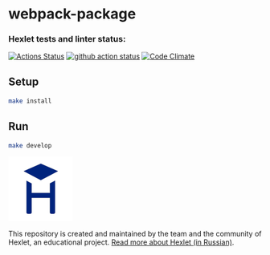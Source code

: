 # webpack-package

### Hexlet tests and linter status:
[![Actions Status](https://github.com/orevenat/frontend-project-lvl3/workflows/hexlet-check/badge.svg)](https://github.com/orevenat/frontend-project-lvl3/actions)
[![github action status](https://github.com/orevenat/frontend-project-lvl3/actions/workflows/nodejs.yml/badge.svg)](https://github.com/orevenat/frontend-project-lvl3/actions/workflows/nodejs.yml)
[![Code Climate](https://codeclimate.com/github/hexlet-boilerplates/webpack-package/badges/gpa.svg)](https://codeclimate.com/github/hexlet-boilerplates/webpack-package)

## Setup

```sh
make install
```

## Run

```sh
make develop
```

[![Hexlet Ltd. logo](https://raw.githubusercontent.com/Hexlet/assets/master/images/hexlet_logo128.png)](https://ru.hexlet.io/pages/about?utm_source=github&utm_medium=link&utm_campaign=webpack-package)

This repository is created and maintained by the team and the community of Hexlet, an educational project. [Read more about Hexlet (in Russian)](https://ru.hexlet.io/pages/about?utm_source=github&utm_medium=link&utm_campaign=webpack-package).
